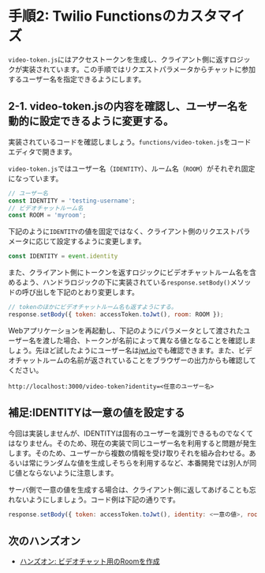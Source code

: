 # 手順2: Twilio Functionsのカスタマイズ

`video-token.js`にはアクセストークンを生成し、クライアント側に返すロジックが実装されています。この手順ではリクエストパラメータからチャットに参加するユーザー名を指定できるようにします。

## 2-1. video-token.jsの内容を確認し、ユーザー名を動的に設定できるように変更する。

実装されているコードを確認しましょう。`functions/video-token.js`をコードエディタで開きます。

`video-token.js`ではユーザー名（`IDENTITY`）、ルーム名（`ROOM`）がそれぞれ固定になっています。
```js
// ユーザー名
const IDENTITY = 'testing-username';
// ビデオチャットルーム名
const ROOM = 'myroom';
```

下記のように`IDENTITY`の値を固定ではなく、クライアント側のリクエストパラメータに応じて設定するように変更します。

```js
const IDENTITY = event.identity
```

また、クライアント側にトークンを返すロジックにビデオチャットルーム名を含めるよう、ハンドラロジックの下に実装されている`response.setBody()`メソッドの呼び出しを下記のとおり変更します。

```js
// tokenのほかにビデオチャットルーム名も返すようにする。
response.setBody({ token: accessToken.toJwt(), room: ROOM });
```

Webアプリケーションを再起動し、下記のようにパラメータとして渡されたユーザー名を渡した場合、トークンが名前によって異なる値となることを確認しましょう。先ほど試したようにユーザー名は[jwt.io](https://jwt.io)でも確認できます。また、ビデオチャットルームの名前が返されていることをブラウザーの出力からも確認してください。

```
http://localhost:3000/video-token?identity=<任意のユーザー名>
```

## 補足:IDENTITYは一意の値を設定する

今回は実装しませんが、IDENTITYは固有のユーザーを識別できるものでなくてはなりません。そのため、現在の実装で同じユーザー名を利用すると問題が発生します。そのため、ユーザーから複数の情報を受け取りそれを組み合わせる。あるいは常にランダムな値を生成しそちらを利用するなど、本番開発では別人が同じ値とならないように注意します。

サーバ側で一意の値を生成する場合は、クライアント側に返してあげることも忘れないようにしましょう。コード例は下記の通りです。
```js
response.setBody({ token: accessToken.toJwt(), identity: <一意の値>, room: ROOM });
```

## 次のハンズオン

- [ハンズオン: ビデオチャット用のRoomを作成](../03-Create-Video-Chat-Room/00-Overview.md)

